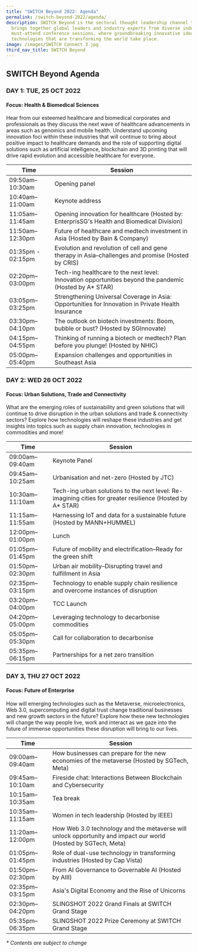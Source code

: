 ```yaml
---
title: "SWITCH Beyond 2022: Agenda"
permalink: /switch-beyond-2022/agenda/
description: SWITCH Beyond is the sectoral thought leadership channel that
  brings together global leaders and industry experts from diverse industries to
  must-attend conference sessions, where groundbreaking innovative ideas and
  technologies that are transforming the world take place.
image: /images/SWITCH Connect 3.jpg
third_nav_title: SWITCH Beyond
---
```

## SWITCH Beyond Agenda

### **DAY 1: TUE, 25 OCT 2022**
#### **Focus: Health & Biomedical Sciences**
Hear from our esteemed healthcare and biomedical corporates and professionals as they discuss the next wave of healthcare advancements in areas such as genomics and mobile health. Understand upcoming innovation foci within these industries that will continue to bring about positive impact to healthcare demands and the role of supporting digital solutions such as artificial intelligence, blockchain and 3D printing that will drive rapid evolution and accessible healthcare for everyone.

| Time | Session | 
| -------- | -------- |
| 09:50am–10:30am  | Opening panel |
| 10:40am–11:00am  | Keynote address |
| 11:05am–11:45am | Opening innovation for healthcare (Hosted by: EnterprisSG's Health and Biomedical Division)    |
| 11:50am–12:30pm | Future of healthcare and medtech investment in Asia (Hosted by Bain & Company)  |
| 01:35pm - 02:15pm | Evolution and revolution of cell and gene therapy in Asia–challenges and promise (Hosted by CRIS) |
| 02:20pm–03:00pm | Tech-ing healthcare to the next level: Innovation opportunities beyond the pandemic (Hosted by A* STAR)    | 
| 03:05pm–03:25pm  | Strengthening Universal Coverage in Asia: Opportunities for Innovation in Private Health Insurance |
| 03:30pm–04:10pm  | The outlook on biotech investments: Boom, bubble or bust? (Hosted by SGInnovate) |
| 04:15pm–04:55pm  | Thinking of running a biotech or medtech? Plan before you plunge! (Hosted by NHIC) |
| 05:00pm–05:40pm  | Expansion challenges and opportunities in Southeast Asia |

### **DAY 2: WED 26 OCT 2022**
#### **Focus: Urban Solutions, Trade and Connectivity**
What are the emerging roles of sustainability and green solutions that will continue to drive disruption in the urban solutions and trade & connectivity sectors? Explore how technologies will reshape these industries and get insights into topics such as supply chain innovation, technologies in commodities and more!

| Time | Session | 
| -------- | -------- |
| 09:00am–09:40am  | Keynote Panel |
| 09:45am–10:25am  | Urbanisation and net-zero (Hosted by JTC) |
| 10:30am–11:10am  | Tech-ing urban solutions to the next level: Re-imagining cities for greater resilience (Hosted by A* STAR) |
| 11:15am–11:55am | Harnessing IoT and data for a sustainable future (Hosted by MANN+HUMMEL) |
| 12:00pm–01:00pm | Lunch    |
| 01:05pm–01:45pm | Future of mobility and electrification–Ready for the green shift |
| 01:50pm–02:30pm | Urban air mobility–Disrupting travel and fulfillment in Asia |
| 02:35pm–03:15pm | Technology to enable supply chain resilience and overcome instances of disruption | 
| 03:20pm–04:00pm  | TCC Launch |
| 04:20pm–05:00pm  | Leveraging technology to decarbonise commodities |
| 05:05pm–05:30pm  | Call for collaboration to decarbonise |
| 05:35pm–06:15pm  | Partnerships for a net zero transition |

### **DAY 3, THU 27 OCT 2022**
#### **Focus: Future of Enterprise**
How will emerging technologies such as the Metaverse, microelectronics, Web 3.0, supercomputing and digital trust change traditional businesses and new growth sectors in the future? Explore how these new technologies will change the way people live, work and interact as we gaze into the future of immense opportunities these disruption will bring to our lives.

| Time | Session | 
| -------- | -------- |
| 09:00am–09:40am  | How businesses can prepare for the new economies of the metaverse (Hosted by SGTech, Meta) |
| 09:45am–10:10am  | Fireside chat: Interactions Between Blockchain and Cybersecurity |
| 10:15am–10:35am  | Tea break |
| 10:35am–11:15am | Women in tech leadership (Hosted by IEEE) |
| 11:20am–12:00pm | How Web 3.0 technology and the metaverse will unlock opportunity and impact our world (Hosted by SGTech, Meta)  |
| 01:05pm–01:45pm | Role of dual-use technology in transforming industries (Hosted by Cap Vista) |
| 01:50pm–02:30pm | From AI Governance to Governable AI (Hosted by AIII) |
| 02:35pm–03:15pm | Asia's Digital Economy and the Rise of Unicorns | 
| 02:30pm–04:20pm | SLINGSHOT 2022 Grand Finals at SWITCH Grand Stage |
| 05:35pm–06:35pm | SLINGSHOT 2022 Prize Ceremony at SWITCH Grand Stage |

_* Contents are subject to change_